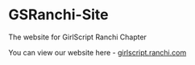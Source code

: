 # GSRanchi-Site
The website for GirlScript Ranchi Chapter

You can view our website here - [girlscript.ranchi.com](https://girlscript-ranchi.github.io/GSRanchi-Site/)
